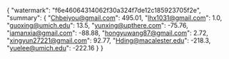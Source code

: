 {
    "watermark": "f6e46064314062f30a324f7de12c185923705f2e", 
    "summary": {
        "Chbeiyou@gmail.com": 495.01, 
        "lhx1031@gmail.com": 1.0, 
        "guoxing@umich.edu": 13.5, 
        "yunxing@upthere.com": -75.76, 
        "iamanxia@gmail.com": -88.88, 
        "hongyuwang87@gmail.com": 2.72, 
        "xingyun27221@gmail.com": 92.77, 
        "Hding@macalester.edu": -218.3, 
        "yuelee@umich.edu": -222.16
    }
}